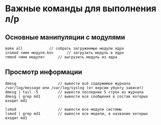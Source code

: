 # Важные команды для выполнения л/р

## Основные манипуляции с модулями
```
make all			// собрать загружаемые модули ядра
insmod <имя модуля.ko>		// загрузить модуль в ядро
rmmod <имя модуля>		// выгрузить модуль из ядра
```

## Просмотр информации
```
dmesg					// вывести всё содержимое журнала /var/log/message или /var/log/syslog (от версии убунту зависит)
dmesg | tail -5 		// вывести последние 5 строк из журнала
dmesg | grep md1		// вывести все сообщения в состав которых входит md1

lsmod					// вывести все модули системы
lsmod | grep md1		// вывести все модели, в название которых входит md1
```
